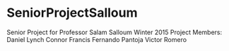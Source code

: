 # SeniorProjectSalloum
Senior Project for Professor Salam Salloum Winter 2015
Project Members:
  Daniel Lynch
  Connor Francis
  Fernando Pantoja
  Victor Romero
